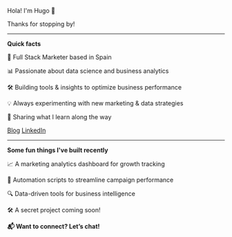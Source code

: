 Hola! I'm Hugo 👋

Thanks for stopping by!

----

<b>Quick facts</b>

🚀 Full Stack Marketer based in Spain

📊 Passionate about data science and business analytics

🛠️ Building tools & insights to optimize business performance

💡 Always experimenting with new marketing & data strategies

📍 Sharing what I learn along the way

<a href="https://hugolavalle.com/" target="_blank" rel="noopener noreferrer">Blog</a>  <a href="https://www.linkedin.com/in/hugo-lavalle-b254571a5/" target="_blank" rel="noopener noreferrer">LinkedIn</a>

----

<b>Some fun things I've built recently</b>

📈 A marketing analytics dashboard for growth tracking

🤖 Automation scripts to streamline campaign performance

🔍 Data-driven tools for business intelligence

🛠️ A secret project coming soon!


<b>📬 Want to connect? Let’s chat!</b>
